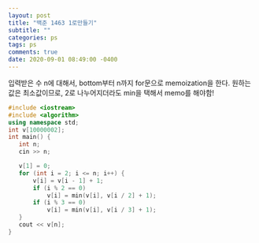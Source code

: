 ```yaml
---
layout: post
title: "백준 1463 1로만들기"
subtitle: ""
categories: ps
tags: ps
comments: true
date: 2020-09-01 08:49:00 -0400
---
```


입력받은 수 n에 대해서, bottom부터 n까지 for문으로 memoization을 한다.	
원하는 값은 최소값이므로, 2로 나누어지더라도 min을 택해서 memo를 해야함!	

 ```cpp
 #include <iostream>
#include <algorithm>
using namespace std;
int v[10000002];
int main() {
	int n;
	cin >> n;

	v[1] = 0;
	for (int i = 2; i <= n; i++) {
		v[i] = v[i - 1] + 1;
		if (i % 2 == 0)
			v[i] = min(v[i], v[i / 2] + 1);
		if (i % 3 == 0)
			v[i] = min(v[i], v[i / 3] + 1);
	}
	cout << v[n];
}
```